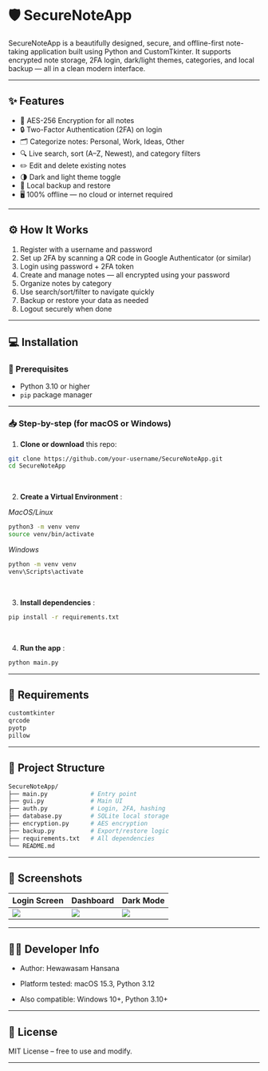 # 🛡️ SecureNoteApp

SecureNoteApp is a beautifully designed, secure, and offline-first note-taking application built using Python and CustomTkinter. It supports encrypted note storage, 2FA login, dark/light themes, categories, and local backup — all in a clean modern interface.

---

## ✨ Features

- 🔐 AES-256 Encryption for all notes
- 🔒 Two-Factor Authentication (2FA) on login
- 🗂️ Categorize notes: Personal, Work, Ideas, Other
- 🔍 Live search, sort (A–Z, Newest), and category filters
- ✏️ Edit and delete existing notes
- 🌗 Dark and light theme toggle
- 💾 Local backup and restore
- 🖥️ 100% offline — no cloud or internet required

---

## ⚙️ How It Works

1. Register with a username and password
2. Set up 2FA by scanning a QR code in Google Authenticator (or similar)
3. Login using password + 2FA token
4. Create and manage notes — all encrypted using your password
5. Organize notes by category
6. Use search/sort/filter to navigate quickly
7. Backup or restore your data as needed
8. Logout securely when done

---

## 💻 Installation

### 🧩 Prerequisites
- Python 3.10 or higher
- `pip` package manager

---

### 📥 Step-by-step (for **macOS** or **Windows**)

1. **Clone or download** this repo:

```bash
git clone https://github.com/your-username/SecureNoteApp.git
cd SecureNoteApp
```
<br>

2. **Create a Virtual Environment** :

*MacOS/Linux*
```bash
python3 -m venv venv
source venv/bin/activate
```

*Windows*
```bash
python -m venv venv
venv\Scripts\activate
```
<br>

3. **Install dependencies** :

```bash
pip install -r requirements.txt
```
<br>

4. **Run the app** :

```bash
python main.py
```

---

## 🧾 Requirements

```bash
customtkinter
qrcode
pyotp
pillow
```

---

## 📁 Project Structure

```bash
SecureNoteApp/
├── main.py            # Entry point
├── gui.py             # Main UI
├── auth.py            # Login, 2FA, hashing
├── database.py        # SQLite local storage
├── encryption.py      # AES encryption
├── backup.py          # Export/restore logic
├── requirements.txt   # All dependencies
└── README.md
```

---

## 📸 Screenshots

| Login Screen | Dashboard | Dark Mode |
|--------------|-----------|-----------|
| ![](https://i.imgur.com/uELBcL5.png) | ![](https://i.imgur.com/vVoun3d.png) | ![](https://i.imgur.com/60qYFNK.png) |


---

## 👨‍💻 Developer Info

- Author: Hewawasam Hansana

- Platform tested: macOS 15.3, Python 3.12

- Also compatible: Windows 10+, Python 3.10+

---

## 🪪 License

MIT License – free to use and modify.

---
